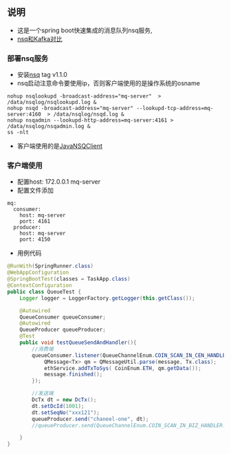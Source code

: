 
## 说明
* 这是一个spring boot快速集成的消息队列nsq服务, 
* [nsq和Kafka对比](https://www.liuin.cn/2018/07/11/%E5%88%86%E5%B8%83%E5%BC%8F%E6%B6%88%E6%81%AF%E9%98%9F%E5%88%97-NSQ-%E5%92%8C-Kafka-%E5%AF%B9%E6%AF%94/)

### 部署nsq服务
* 安装[nsq](https://github.com/nsqio/nsq) tag v1.1.0
* nsq启动注意命令要使用ip，否则客户端使用的是操作系统的osname
```
nohup nsqlookupd -broadcast-address="mq-server"  > /data/nsqlog/nsqlookupd.log &
nohup nsqd -broadcast-address="mq-server" --lookupd-tcp-address=mq-server:4160  > /data/nsqlog/nsqd.log &
nohup nsqadmin --lookupd-http-address=mq-server:4161 > /data/nsqlog/nsqadmin.log &
ss -nlt
```
* 客户端使用的是[JavaNSQClient](https://github.com/brainlag/JavaNSQClient)
### 客户端使用
* 配置host: 172.0.0.1  mq-server
* 配置文件添加
```
mq:
  consumer:
    host: mq-server
    port: 4161
  producer:
    host: mq-server
    port: 4150
```
* 用例代码
```java
@RunWith(SpringRunner.class)
@WebAppConfiguration
@SpringBootTest(classes = TaskApp.class)
@ContextConfiguration
public class QueueTest {
    Logger logger = LoggerFactory.getLogger(this.getClass());

    @Autowired
    QueueConsumer queueConsumer;
    @Autowired
    QueueProducer queueProducer;
    @Test
    public void testQueueSendAndHandler(){
        //消费端
		queueConsumer.listener(QueueChannelEnum.COIN_SCAN_IN_CEN_HANDLER.appendPrefix(CoinEnum.ETH.name()), "c1", (message) -> {
			QMessage<Tx> qm = QMessageUtil.parse(message, Tx.class);
			ethService.addTxToSys( CoinEnum.ETH, qm.getData());
			message.finished();
		});

        //发送端
        DcTx dt = new DcTx();
        dt.setDcId(1001);
        dt.setSeqNo("xxx121");
        queueProducer.send("chaneel-one", dt);
        //queueProducer.send(QueueChannelEnum.COIN_SCAN_IN_BIZ_HANDLER.appendPrefix(wallet.getSysId()), dt); //通道建议用枚举

    }
}
```
